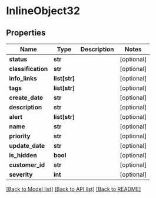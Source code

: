 # InlineObject32

## Properties
Name | Type | Description | Notes
------------ | ------------- | ------------- | -------------
**status** | **str** |  | [optional] 
**classification** | **str** |  | [optional] 
**info_links** | **list[str]** |  | [optional] 
**tags** | **list[str]** |  | [optional] 
**create_date** | **str** |  | [optional] 
**description** | **str** |  | [optional] 
**alert** | **list[str]** |  | [optional] 
**name** | **str** |  | [optional] 
**priority** | **str** |  | [optional] 
**update_date** | **str** |  | [optional] 
**is_hidden** | **bool** |  | [optional] 
**customer_id** | **str** |  | [optional] 
**severity** | **int** |  | [optional] 

[[Back to Model list]](../README.md#documentation-for-models) [[Back to API list]](../README.md#documentation-for-api-endpoints) [[Back to README]](../README.md)


